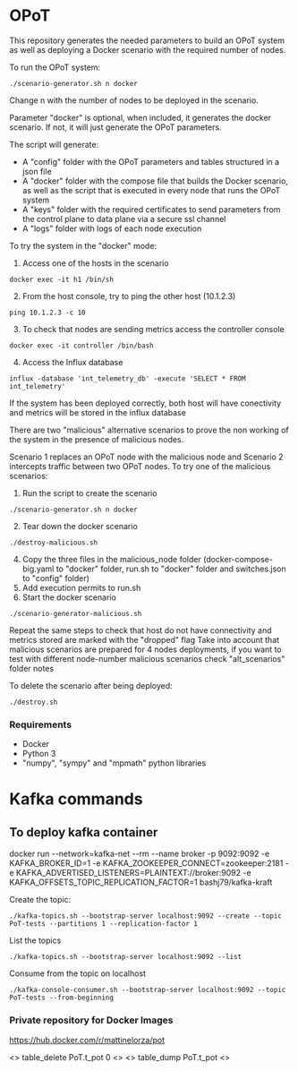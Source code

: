 # OPoT
This repository generates the needed parameters to build an OPoT system as well as deploying a Docker scenario with the required number of nodes.

To run the OPoT system:
```
./scenario-generator.sh n docker
```
Change n with the number of nodes to be deployed in the scenario. 

Parameter "docker" is optional, when included, it generates the docker scenario. If not, it will just generate the OPoT parameters.

The script will generate:
- A "config" folder with the OPoT parameters and tables structured in a json file
- A "docker" folder with the compose file that builds the Docker scenario, as well as the script that is executed in every node that runs the OPoT system
- A "keys" folder with the required certificates to send parameters from the control plane to data plane via a secure ssl channel
- A "logs" folder with logs of each node execution

To try the system in the "docker" mode:
1. Access one of the hosts in the scenario
```
docker exec -it h1 /bin/sh
```
2. From the host console, try to ping the other host (10.1.2.3)
```
ping 10.1.2.3 -c 10
```
3. To check that nodes are sending metrics access the controller console
```
docker exec -it controller /bin/bash
```
4. Access the Influx database
```
influx -database 'int_telemetry_db' -execute 'SELECT * FROM int_telemetry'
```

If the system has been deployed correctly, both host will have conectivity and metrics will be stored in the influx database

There are two "malicious" alternative scenarios to prove the non working of the system in the presence of malicious nodes.

Scenario 1 replaces an OPoT node with the malicious node and Scenario 2 intercepts traffic between two OPoT nodes. To try one of the malicious scenarios:

1. Run the script to create the scenario
```
./scenario-generator.sh n docker
```
2. Tear down the docker scenario
```
./destroy-malicious.sh
```
4. Copy the three files in the malicious_node folder (docker-compose-big.yaml to "docker" folder, run.sh to "docker" folder and switches.json to "config" folder)
5. Add execution permits to run.sh
6. Start the docker scenario
```
./scenario-generator-malicious.sh
```

Repeat the same steps to check that host do not have connectivity and metrics stored are marked with the "dropped" flag
Take into account that malicious scenarios are prepared for 4 nodes deployments, if you want to test with different node-number malicious scenarios check "alt_scenarios" folder notes

To delete the scenario after being deployed:
```
./destroy.sh
```
### Requirements
- Docker
- Python 3
- "numpy", "sympy" and "mpmath" python libraries

# Kafka commands

## To deploy kafka container

docker run --network=kafka-net --rm --name broker -p 9092:9092 -e KAFKA_BROKER_ID=1 -e KAFKA_ZOOKEEPER_CONNECT=zookeeper:2181 -e KAFKA_ADVERTISED_LISTENERS=PLAINTEXT://broker:9092 -e KAFKA_OFFSETS_TOPIC_REPLICATION_FACTOR=1 bashj79/kafka-kraft

Create the topic:
```
./kafka-topics.sh --bootstrap-server localhost:9092 --create --topic PoT-tests --partitions 1 --replication-factor 1

```
List the topics
```
./kafka-topics.sh --bootstrap-server localhost:9092 --list
```

Consume from the topic on localhost
```
./kafka-console-consumer.sh --bootstrap-server localhost:9092 --topic PoT-tests --from-beginning
```

### Private repository for Docker Images
https://hub.docker.com/r/mattinelorza/pot

<> table_delete PoT.t_pot 0 <> 
<> table_dump PoT.t_pot <>  
